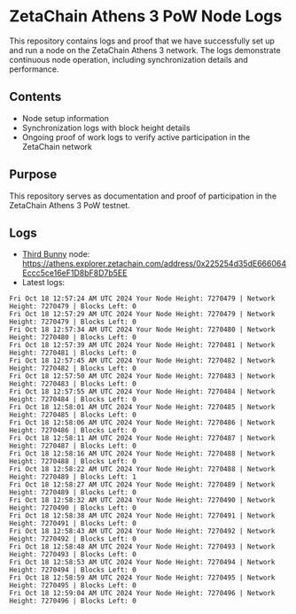 # ZetaChain Athens 3 PoW Node Logs
This repository contains logs and proof that we have successfully set up and run a node on the ZetaChain Athens 3 network. The logs demonstrate continuous node operation, including synchronization details and performance.

## Contents
- Node setup information
- Synchronization logs with block height details
- Ongoing proof of work logs to verify active participation in the ZetaChain network

## Purpose
This repository serves as documentation and proof of participation in the ZetaChain Athens 3 PoW testnet.

## Logs

- [Third Bunny](https://thirdbunny.xyz/) node: https://athens.explorer.zetachain.com/address/0x225254d35dE666064Eccc5ce16eF1D8bF8D7b5EE
- Latest logs:
```
Fri Oct 18 12:57:24 AM UTC 2024 Your Node Height: 7270479 | Network Height: 7270479 | Blocks Left: 0
Fri Oct 18 12:57:29 AM UTC 2024 Your Node Height: 7270479 | Network Height: 7270479 | Blocks Left: 0
Fri Oct 18 12:57:34 AM UTC 2024 Your Node Height: 7270480 | Network Height: 7270480 | Blocks Left: 0
Fri Oct 18 12:57:39 AM UTC 2024 Your Node Height: 7270481 | Network Height: 7270481 | Blocks Left: 0
Fri Oct 18 12:57:45 AM UTC 2024 Your Node Height: 7270482 | Network Height: 7270482 | Blocks Left: 0
Fri Oct 18 12:57:50 AM UTC 2024 Your Node Height: 7270483 | Network Height: 7270483 | Blocks Left: 0
Fri Oct 18 12:57:55 AM UTC 2024 Your Node Height: 7270484 | Network Height: 7270484 | Blocks Left: 0
Fri Oct 18 12:58:01 AM UTC 2024 Your Node Height: 7270485 | Network Height: 7270485 | Blocks Left: 0
Fri Oct 18 12:58:06 AM UTC 2024 Your Node Height: 7270486 | Network Height: 7270486 | Blocks Left: 0
Fri Oct 18 12:58:11 AM UTC 2024 Your Node Height: 7270487 | Network Height: 7270487 | Blocks Left: 0
Fri Oct 18 12:58:16 AM UTC 2024 Your Node Height: 7270488 | Network Height: 7270488 | Blocks Left: 0
Fri Oct 18 12:58:22 AM UTC 2024 Your Node Height: 7270488 | Network Height: 7270489 | Blocks Left: 1
Fri Oct 18 12:58:27 AM UTC 2024 Your Node Height: 7270489 | Network Height: 7270489 | Blocks Left: 0
Fri Oct 18 12:58:32 AM UTC 2024 Your Node Height: 7270490 | Network Height: 7270490 | Blocks Left: 0
Fri Oct 18 12:58:38 AM UTC 2024 Your Node Height: 7270491 | Network Height: 7270491 | Blocks Left: 0
Fri Oct 18 12:58:43 AM UTC 2024 Your Node Height: 7270492 | Network Height: 7270492 | Blocks Left: 0
Fri Oct 18 12:58:48 AM UTC 2024 Your Node Height: 7270493 | Network Height: 7270493 | Blocks Left: 0
Fri Oct 18 12:58:53 AM UTC 2024 Your Node Height: 7270494 | Network Height: 7270494 | Blocks Left: 0
Fri Oct 18 12:58:59 AM UTC 2024 Your Node Height: 7270495 | Network Height: 7270495 | Blocks Left: 0
Fri Oct 18 12:59:04 AM UTC 2024 Your Node Height: 7270496 | Network Height: 7270496 | Blocks Left: 0
```
